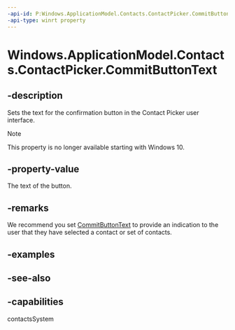 ```yaml
---
-api-id: P:Windows.ApplicationModel.Contacts.ContactPicker.CommitButtonText
-api-type: winrt property
---
```


<!-- Property syntax
public string CommitButtonText { get;  set; }
-->

# Windows.ApplicationModel.Contacts.ContactPicker.CommitButtonText

## -description
Sets the text for the confirmation button in the Contact Picker user interface.

> [!NOTE]
> This property is no longer available starting with Windows 10.

## -property-value
The text of the button.

## -remarks
We recommend you set [CommitButtonText](contactpicker_commitbuttontext.md) to provide an indication to the user that they have selected a contact or set of contacts.

## -examples

## -see-also

## -capabilities
contactsSystem
